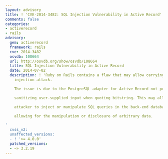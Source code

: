 ```yaml
---
layout: advisory
title: ! 'CVE-2014-3482: SQL Injection Vulnerability in Active Record'
comments: false
categories:
- activerecord
- rails
advisory:
  gem: activerecord
  framework: rails
  cve: 2014-3482
  osvdb: 108664
  url: http://osvdb.org/show/osvdb/108664
  title: SQL Injection Vulnerability in Active Record
  date: 2014-07-02
  description: ! 'Ruby on Rails contains a flaw that may allow carrying out an SQL
    injection attack.

    The issue is due to the PostgreSQL adapter for Active Record not properly

    sanitizing user-supplied input when quoting bitstring. This may allow a remote

    attacker to inject or manipulate SQL queries in the back-end database,

    allowing for the manipulation or disclosure of arbitrary data.

'
  cvss_v2: 
  unaffected_versions:
  - ! '>= 4.0.0'
  patched_versions:
  - ~> 3.2.19
---
```

